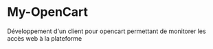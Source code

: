 # My-OpenCart
Développement d'un client pour opencart permettant de monitorer les accès web à la plateforme
